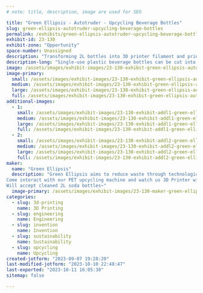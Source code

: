 ```yaml
---
# note: title, description, image are used for SEO

title: "Green Ellipsis - Autotruder - Upcycling Beverage Bottles"
slug: green-ellipsis-autotruder-upcycling-beverage-bottles
permalink: /exhibits/green-ellipsis-autotruder-upcycling-beverage-bottles/
exhibit-id: 23-130
exhibit-zone: "Opportunity"
space-number: Unassigned
description: "Transforming 2L bottles into 3D printer filament and printing anything you can think of!"
description-long: "Single-use plastic beverage bottles can be cut into long strips to be pulled through a heated die the same diameter of 3D printer filament. This not only recycles the bottle, but up-cycles it. We will exhibit the current state of the art, which is mostly a manual process whose resulting filament isn’t economically competitive. We envision an automated pultrusion process that accepts unwashed 2-liter bottles and produces quality filament with zero waste products. This is a multi-stage process, including bottle washing, bottle preparation, bottle cutting, strip pultrusion, filament winding, filament splicing, filament packaging and byproduct processing. Every stage is a candidate for automation."
image: /assets/images/exhibit-images/23-130-exhibit-green-ellipsis-autotruder-upcycling-beverage-bottles-image-50439681-large.JPG
image-primary: 
  small: /assets/images/exhibit-images/23-130-exhibit-green-ellipsis-autotruder-upcycling-beverage-bottles-image-50439681-small.JPG
  medium: /assets/images/exhibit-images/23-130-exhibit-green-ellipsis-autotruder-upcycling-beverage-bottles-image-50439681-medium.JPG
  large: /assets/images/exhibit-images/23-130-exhibit-green-ellipsis-autotruder-upcycling-beverage-bottles-image-50439681-large.JPG
  full: /assets/images/exhibit-images/23-130-exhibit-green-ellipsis-autotruder-upcycling-beverage-bottles-image-50439681-full.JPG
additional-images: 
  - 1:
    small: /assets/images/exhibit-images/23-130-exhibit-addl1-green-ellipsis-autotruder-upcycling-beverage-bottles-image-6483441-2-small.JPG
    medium: /assets/images/exhibit-images/23-130-exhibit-addl1-green-ellipsis-autotruder-upcycling-beverage-bottles-image-6483441-2-medium.JPG
    large: /assets/images/exhibit-images/23-130-exhibit-addl1-green-ellipsis-autotruder-upcycling-beverage-bottles-image-6483441-2-large.JPG
    full: /assets/images/exhibit-images/23-130-exhibit-addl1-green-ellipsis-autotruder-upcycling-beverage-bottles-image-6483441-2-full.JPG
  - 2:
    small: /assets/images/exhibit-images/23-130-exhibit-addl2-green-ellipsis-autotruder-upcycling-beverage-bottles-image-6483441-small.JPG
    medium: /assets/images/exhibit-images/23-130-exhibit-addl2-green-ellipsis-autotruder-upcycling-beverage-bottles-image-6483441-medium.JPG
    large: /assets/images/exhibit-images/23-130-exhibit-addl2-green-ellipsis-autotruder-upcycling-beverage-bottles-image-6483441-large.JPG
    full: /assets/images/exhibit-images/23-130-exhibit-addl2-green-ellipsis-autotruder-upcycling-beverage-bottles-image-6483441-full.JPG
maker: 
  name: "Green Ellipsis"
  description: "Green Ellipsis aims to reduce waste through technological innovation.
Come interact with our PET upcycling machine and watch us 3D Printer with your waste!
Will accept cleaned 2L soda bottles~"
  image-primary: /assets/images/exhibit-images/23-130-maker-green-ellipsis-autotruder-upcycling-beverage-bottles-logo-autotrude-medium.png
categories: 
  - slug: 3d-printing
    name: 3D Printing
  - slug: engineering
    name: Engineering
  - slug: invention
    name: Invention
  - slug: sustainability
    name: Sustainability
  - slug: upcycling
    name: Upcycling
created-jotform: "2023-09-07 19:28:20"
last-modified-jotform: "2023-10-10 22:48:47"
last-exported: "2023-10-11 16:05:30"
sitemap: false

---
```

